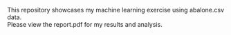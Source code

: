 This repository showcases my machine learning exercise using abalone.csv data.
<br>
Please view the report.pdf for my results and analysis.

